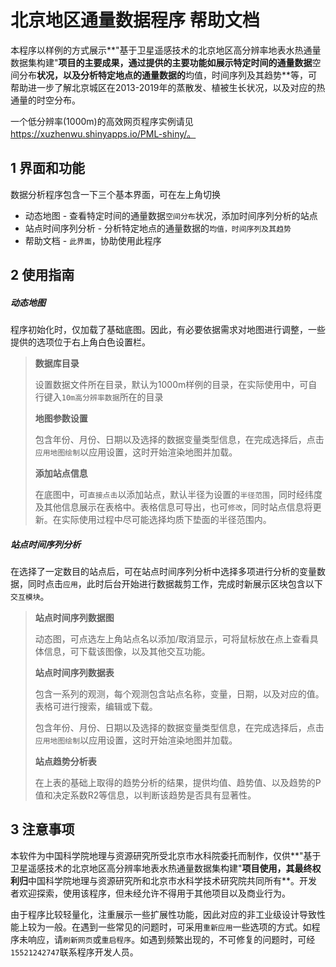 # 北京地区通量数据程序 帮助文档

本程序以样例的方式展示**"基于卫星遥感技术的北京地区高分辨率地表水热通量数据集构建"**项目的主要成果，通过提供的主要功能如展示特定时间的通量数据**空间分布**状况，以及分析特定地点的通量数据的**均值，时间序列及其趋势**等，可帮助进一步了解北京城区在2013-2019年的蒸散发、植被生长状况，以及对应的热通量的时空分布。

一个低分辨率(1000m)的高效网页程序实例请见 https://xuzhenwu.shinyapps.io/PML-shiny/。

## 1 界面和功能

数据分析程序包含一下三个基本界面，可在左上角切换

* 动态地图 - 查看特定时间的通量数据`空间分布`状况，添加时间序列分析的站点
* 站点时间序列分析 - 分析特定地点的通量数据的`均值，时间序列及其趋势`
* 帮助文档 - `此界面`，协助使用此程序

## 2 使用指南

##### 动态地图

程序初始化时，仅加载了基础底图。因此，有必要依据需求对地图进行调整，一些提供的选项位于右上角白色设置栏。

> **数据库目录** 
>
> 设置数据文件所在目录，默认为1000m样例的目录，在实际使用中，可自行键入`10m高分辨率数据`所在的目录
>
> **地图参数设置**
>
> 包含年份、月份、日期以及选择的数据变量类型信息，在完成选择后，点击`应用地图绘制`以应用设置，这时开始渲染地图并加载。
>
> **添加站点信息** 
>
> 在底图中，可`直接点击`以添加站点，默认半径为设置的`半径范围`，同时经纬度及其他信息展示在表格中。表格信息可导出，也可`修改`，同时站点信息将更新。在实际使用过程中尽可能选择均质下垫面的半径范围内。

##### 站点时间序列分析

在选择了一定数目的站点后，可在站点时间序列分析中选择多项进行分析的变量数据，同时点击`应用`，此时后台开始进行数据裁剪工作，完成时新展示区块包含以下`交互模块`。

>**站点时间序列数据图** 
>
>动态图，可点选左上角站点名以添加/取消显示，可将鼠标放在点上查看具体信息，可下载该图像，以及其他交互功能。
>
>**站点时间序列数据表**
>
>包含一系列的观测，每个观测包含站点名称，变量，日期，以及对应的值。表格可进行搜索，编辑或下载。
>
>包含年份、月份、日期以及选择的数据变量类型信息，在完成选择后，点击`应用地图绘制`以应用设置，这时开始渲染地图并加载。
>
>**站点趋势分析表**
>
>在上表的基础上取得的趋势分析的结果，提供均值、趋势值、以及趋势的P值和决定系数R2等信息，以判断该趋势是否具有显著性。

## 3 注意事项

本软件为中国科学院地理与资源研究所受北京市水科院委托而制作，仅供**"基于卫星遥感技术的北京地区高分辨率地表水热通量数据集构建"**项目使用，其最终权利归**中国科学院地理与资源研究所和北京市水科学技术研究院共同所有**。开发者欢迎探索，使用该程序，但未经允许不得用于其他项目以及商业行为。

由于程序比较轻量化，注重展示一些扩展性功能，因此对应的非工业级设计导致性能上较为一般。在遇到一些常见的问题时，可采用`重新应用`一些选项的方式。如程序未响应，请`刷新网页`或`重启程序`。如遇到频繁出现的，不可修复的问题时，可经`15521242747`联系程序开发人员。

